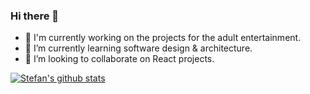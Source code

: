 ### Hi there 👋

- 🔭 I'm currently working on the projects for the adult entertainment.
- 🌱 I’m currently learning software design & architecture.
- 👯 I’m looking to collaborate on React projects.

[![Stefan's github stats](https://github-readme-stats.vercel.app/api?username=stefanlazarevic)](https://github.com/stefanlazarevic/github-readme-stats)

<!--
**stefanlazarevic/stefanlazarevic** is a ✨ _special_ ✨ repository because its `README.md` (this file) appears on your GitHub profile.

Here are some ideas to get you started:

- 🔭 I’m currently working on Deluxe One Dub, cloud audio recording application.
- 🌱 I’m currently learning web accessibility.
- 👯 I’m looking to collaborate on React projects.
- 🤔 I’m looking for help with React.
- 📫 How to reach me: contact@lazarevicstefan.com
-->
